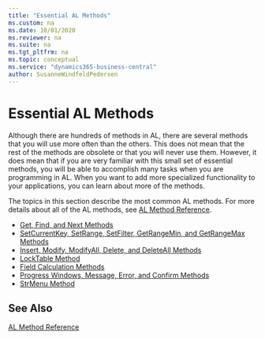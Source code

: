 ```yaml
---
title: "Essential AL Methods"
ms.custom: na
ms.date: 10/01/2020
ms.reviewer: na
ms.suite: na
ms.tgt_pltfrm: na
ms.topic: conceptual
ms.service: "dynamics365-business-central"
author: SusanneWindfeldPedersen
---
```


# Essential AL Methods

Although there are hundreds of methods in AL, there are several methods that you will use more often than the others. This does not mean that the rest of the methods are obsolete or that you will never use them. However, it does mean that if you are very familiar with this small set of essential methods, you will be able to accomplish many tasks when you are programming in AL. When you want to add more specialized functionality to your applications, you can learn about more of the methods.  

The topics in this section describe the most common AL methods. For more details about all of the AL methods, see [AL Method Reference](methods-auto/library.md).  

- [Get, Find, and Next Methods](devenv-get-find-and-next-methods.md)  
- [SetCurrentKey, SetRange, SetFilter, GetRangeMin, and GetRangeMax Methods](devenv-setcurrentkey-setrange-setfilter-getrangemin-and-getrangemax-methods.md)  
- [Insert, Modify, ModifyAll, Delete, and DeleteAll Methods](devenv-insert-modify-modifyall-delete-and-deleteall-methods.md)  
- [LockTable Method](methods-auto/record/record-locktable-method.md)  
- [Field Calculation Methods](devenv-calcfields-calcsums-fielderror-fieldname-init-testfield-and-validate-methods.md)  
- [Progress Windows, Message, Error, and Confirm Methods](devenv-progress-windows-message-error-and-confirm-methods.md)  
- [StrMenu Method](methods-auto/dialog/dialog-strmenu-method.md)

## See Also

[AL Method Reference](methods-auto/library.md)
